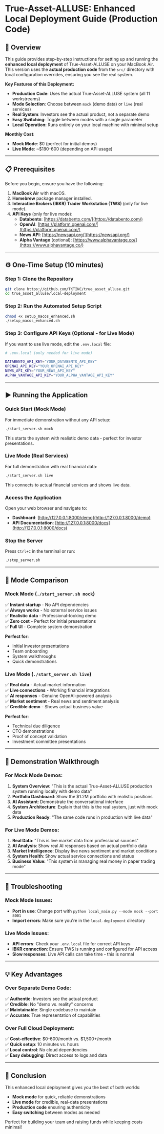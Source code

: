 # True-Asset-ALLUSE: Enhanced Local Deployment Guide (Production Code)

## 🚀 Overview

This guide provides step-by-step instructions for setting up and running the **enhanced local deployment** of True-Asset-ALLUSE on your MacBook Air. This version uses the **actual production code** from the `src/` directory with local configuration overrides, ensuring you see the real system.

**Key Features of this Deployment:**
- **Production Code**: Uses the actual True-Asset-ALLUSE system (all 11 workstreams)
- **Mode Selection**: Choose between `mock` (demo data) or `live` (real services)
- **Real System**: Investors see the actual product, not a separate demo
- **Easy Switching**: Toggle between modes with a single parameter
- **Local Operation**: Runs entirely on your local machine with minimal setup

**Monthly Cost:** 
- **Mock Mode**: $0 (perfect for initial demos)
- **Live Mode**: ~$180-600 (depending on API usage)

---

## 📋 Prerequisites

Before you begin, ensure you have the following:

1. **MacBook Air** with macOS.
2. **Homebrew** package manager installed.
3. **Interactive Brokers (IBKR) Trader Workstation (TWS)** (only for live mode).
4. **API Keys** (only for live mode):
   - **Databento**: [https://databento.com/](https://databento.com/)
   - **OpenAI**: [https://platform.openai.com/](https://platform.openai.com/)
   - **News API**: [https://newsapi.org/](https://newsapi.org/)
   - **Alpha Vantage** (optional): [https://www.alphavantage.co/](https://www.alphavantage.co/)

---

## ⚙️ One-Time Setup (10 minutes)

### Step 1: Clone the Repository

```bash
git clone https://github.com/TKTINC/true_asset_alluse.git
cd true_asset_alluse/local-deployment
```

### Step 2: Run the Automated Setup Script

```bash
chmod +x setup_macos_enhanced.sh
./setup_macos_enhanced.sh
```

### Step 3: Configure API Keys (Optional - for Live Mode)

If you want to use live mode, edit the `.env.local` file:

```bash
# .env.local (only needed for live mode)

DATABENTO_API_KEY="YOUR_DATABENTO_API_KEY"
OPENAI_API_KEY="YOUR_OPENAI_API_KEY"
NEWS_API_KEY="YOUR_NEWS_API_KEY"
ALPHA_VANTAGE_API_KEY="YOUR_ALPHA_VANTAGE_API_KEY"
```

---

## ▶️ Running the Application

### Quick Start (Mock Mode)

For immediate demonstration without any API setup:

```bash
./start_server.sh mock
```

This starts the system with realistic demo data - perfect for investor presentations.

### Live Mode (Real Services)

For full demonstration with real financial data:

```bash
./start_server.sh live
```

This connects to actual financial services and shows live data.

### Access the Application

Open your web browser and navigate to:

- **Dashboard**: [http://127.0.0.1:8000/demo](http://127.0.0.1:8000/demo)
- **API Documentation**: [http://127.0.0.1:8000/docs](http://127.0.0.1:8000/docs)

### Stop the Server

Press `Ctrl+C` in the terminal or run:

```bash
./stop_server.sh
```

---

## 🎯 Mode Comparison

### Mock Mode (`./start_server.sh mock`)
✅ **Instant startup** - No API dependencies  
✅ **Always works** - No external service issues  
✅ **Realistic data** - Professional-looking demo  
✅ **Zero cost** - Perfect for initial presentations  
✅ **Full UI** - Complete system demonstration  

**Perfect for:**
- Initial investor presentations
- Team onboarding
- System walkthroughs
- Quick demonstrations

### Live Mode (`./start_server.sh live`)
✅ **Real data** - Actual market information  
✅ **Live connections** - Working financial integrations  
✅ **AI responses** - Genuine OpenAI-powered analysis  
✅ **Market sentiment** - Real news and sentiment analysis  
✅ **Credible demo** - Shows actual business value  

**Perfect for:**
- Technical due diligence
- CTO demonstrations
- Proof of concept validation
- Investment committee presentations

---

## 🚀 Demonstration Walkthrough

### For Mock Mode Demos:
1. **System Overview**: "This is the actual True-Asset-ALLUSE production system running locally with demo data"
2. **Portfolio Dashboard**: Show the $1.2M portfolio with realistic positions
3. **AI Assistant**: Demonstrate the conversational interface
4. **System Architecture**: Explain that this is the real system, just with mock data
5. **Production Ready**: "The same code runs in production with live data"

### For Live Mode Demos:
1. **Real Data**: "This is live market data from professional sources"
2. **AI Analysis**: Show real AI responses based on actual portfolio data
3. **Market Intelligence**: Display live news sentiment and market conditions
4. **System Health**: Show actual service connections and status
5. **Business Value**: "This system is managing real money in paper trading mode"

---

## 🔧 Troubleshooting

### Mock Mode Issues:
- **Port in use**: Change port with `python local_main.py --mode mock --port 8001`
- **Import errors**: Make sure you're in the `local-deployment` directory

### Live Mode Issues:
- **API errors**: Check your `.env.local` file for correct API keys
- **IBKR connection**: Ensure TWS is running and configured for API access
- **Slow responses**: Live API calls can take time - this is normal

---

## 💡 Key Advantages

### Over Separate Demo Code:
✅ **Authentic**: Investors see the actual product  
✅ **Credible**: No "demo vs. reality" concerns  
✅ **Maintainable**: Single codebase to maintain  
✅ **Accurate**: True representation of capabilities  

### Over Full Cloud Deployment:
✅ **Cost-effective**: $0-600/month vs. $1,500+/month  
✅ **Quick setup**: 10 minutes vs. hours  
✅ **Local control**: No cloud dependencies  
✅ **Easy debugging**: Direct access to logs and data  

---

## 🌟 Conclusion

This enhanced local deployment gives you the best of both worlds:
- **Mock mode** for quick, reliable demonstrations
- **Live mode** for credible, real-data presentations
- **Production code** ensuring authenticity
- **Easy switching** between modes as needed

Perfect for building your team and raising funds while keeping costs minimal!


